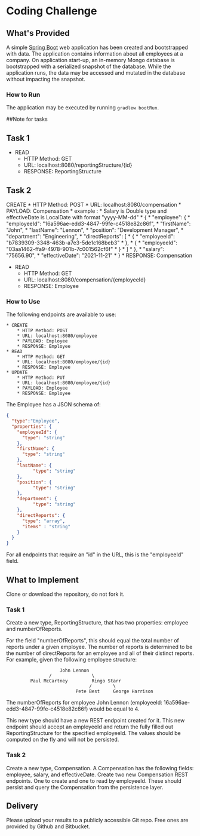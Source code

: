 # Coding Challenge
## What's Provided
A simple [Spring Boot](https://projects.spring.io/spring-boot/) web application has been created and bootstrapped 
with data. The application contains information about all employees at a company. On application start-up, an in-memory 
Mongo database is bootstrapped with a serialized snapshot of the database. While the application runs, the data may be
accessed and mutated in the database without impacting the snapshot.

### How to Run
The application may be executed by running `gradlew bootRun`.

##Note for tasks

## Task 1

* READ
    * HTTP Method: GET 
    * URL: localhost:8080/reportingStructure/{id}
    * RESPONSE: ReportingStructure

## Task 2

 CREATE
    * HTTP Method: POST 
    * URL: localhost:8080/compensation
    * PAYLOAD: Compensation
	* example : 
	*	Salary is Double type and effectiveDate is LocalDate with format "yyyy-MM-dd"
	*	{
	*	  "employee": {
	*		"employeeId": "16a596ae-edd3-4847-99fe-c4518e82c86f",
	*		  "firstName": "John",
	*			"lastName": "Lennon",
	*			  "position": "Development Manager",
	*				"department": "Engineering",
	*				  "directReports": [
	*					{
	*					  "employeeId": "b7839309-3348-463b-a7e3-5de1c168beb3"
	*					},
	*					{
	*					  "employeeId": "03aa1462-ffa9-4978-901b-7c001562cf6f"
	*					}
	*				  ]
	*	  },
	*	  "salary": "75656.90",
	*	  "effectiveDate": "2021-11-21"
	*	}
    * RESPONSE: Compensation
* READ
    * HTTP Method: GET 
    * URL: localhost:8080/compensation/{employeeId}
    * RESPONSE: Employee

### How to Use
The following endpoints are available to use:
```
* CREATE
    * HTTP Method: POST 
    * URL: localhost:8080/employee
    * PAYLOAD: Employee
    * RESPONSE: Employee
* READ
    * HTTP Method: GET 
    * URL: localhost:8080/employee/{id}
    * RESPONSE: Employee
* UPDATE
    * HTTP Method: PUT 
    * URL: localhost:8080/employee/{id}
    * PAYLOAD: Employee
    * RESPONSE: Employee
```
The Employee has a JSON schema of:
```json
{
  "type":"Employee",
  "properties": {
    "employeeId": {
      "type": "string"
    },
    "firstName": {
      "type": "string"
    },
    "lastName": {
          "type": "string"
    },
    "position": {
          "type": "string"
    },
    "department": {
          "type": "string"
    },
    "directReports": {
      "type": "array",
      "items" : "string"
    }
  }
}
```
For all endpoints that require an "id" in the URL, this is the "employeeId" field.

## What to Implement
Clone or download the repository, do not fork it.

### Task 1
Create a new type, ReportingStructure, that has two properties: employee and numberOfReports.

For the field "numberOfReports", this should equal the total number of reports under a given employee. The number of 
reports is determined to be the number of directReports for an employee and all of their distinct reports. For example, 
given the following employee structure:
```
                    John Lennon
                /               \
         Paul McCartney         Ringo Starr
                               /        \
                          Pete Best     George Harrison
```
The numberOfReports for employee John Lennon (employeeId: 16a596ae-edd3-4847-99fe-c4518e82c86f) would be equal to 4. 

This new type should have a new REST endpoint created for it. This new endpoint should accept an employeeId and return 
the fully filled out ReportingStructure for the specified employeeId. The values should be computed on the fly and will 
not be persisted.

### Task 2
Create a new type, Compensation. A Compensation has the following fields: employee, salary, and effectiveDate. Create 
two new Compensation REST endpoints. One to create and one to read by employeeId. These should persist and query the 
Compensation from the persistence layer.

## Delivery
Please upload your results to a publicly accessible Git repo. Free ones are provided by Github and Bitbucket.
